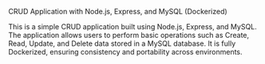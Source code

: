 CRUD Application with Node.js, Express, and MySQL (Dockerized)

This is a simple CRUD application built using Node.js, Express, and MySQL. The application allows users to perform basic operations such as Create, Read, Update, and Delete data stored in a MySQL database. It is fully Dockerized, ensuring consistency and portability across environments.

